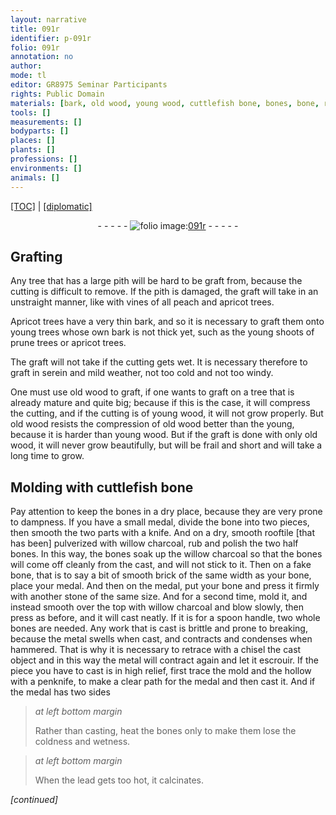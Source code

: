 ```yaml
---
layout: narrative
title: 091r
identifier: p-091r
folio: 091r
annotation: no
author:
mode: tl
editor: GR8975 Seminar Participants
rights: Public Domain
materials: [bark, old wood, young wood, cuttlefish bone, bones, bone, rooftile, willow charcoal, fake bone, brick, metal, lead]
tools: []
measurements: []
bodyparts: []
places: []
plants: []
professions: []
environments: []
animals: []
---
```


<p><a href="{{ site.baseurl }}/translation/">[TOC]</a> | <a href="{{ site.baseurl }}/texts/p-091r_tc/">[diplomatic]</a></p><div class="folio" align="center">- - - - - <a href="http://gallica.bnf.fr/ark:/12148/btv1b10500001g/f187.image" target="_blank"><img src="https://cu-mkp.github.io/2017-workshop-edition/assets/photo-icon.png" alt="folio image: " style="display:inline-block; margin-bottom:-3px;"/>091r</a> - - - - - </div>  
  

## Grafting

 
Any tree that has a large pith will be hard to <span class="del">be</span> graft from, because the cutting is difficult to remove. If the pith is damaged, the graft will take in an unstraight manner, like with vines of all peach and apricot trees.
 
Apricot trees have a very thin <span class="m">bark</span>, and so it is necessary to graft them onto young trees whose own <span class="m">bark</span> is not thick yet, such as the young shoots of prune trees or apricot trees.
 
The graft will not take if the cutting gets wet. It is necessary therefore to graft in serein and mild weather, not too cold and not too windy.
 
One must use <span class="m">old wood</span> to graft, if one wants to graft on a tree that is already mature and quite big; because if this is the case, it will compress the cutting, and if the cutting is of <span class="m">young wood</span>, it will not grow properly. But <span class="m">old wood</span> resists the compression of <span class="m">old wood</span> better <span class="del">than the young</span>, because it is harder than <span class="m">young wood</span>. But if the graft is done with only <span class="m">old wood</span>, it will never grow beautifully, but will be frail and short and will take a long time to grow.

 
  

## Molding with <span class="m">cuttlefish bone</span>

 
Pay attention to keep the <span class="m">bones</span> in a dry place, because they are very prone to dampness. If you have a small medal, divide the <span class="m">bone</span> into two pieces, then smooth the two parts with a knife. And on a dry, smooth <span class="m">rooftile</span> [that has been] pulverized with <span class="m">willow charcoal</span>, rub and polish the two half <span class="m">bones</span>. In this way, the <span class="m">bones</span> soak up the <span class="m">willow charcoal</span> so that the <span class="m">bones</span> will come off cleanly from the cast, and will not stick to it. Then on a <span class="m">fake bone</span>, that is to say a bit of smooth <span class="m">brick</span> of the same width as your <span class="m">bone</span>, place your medal. And then on the medal, put your <span class="m">bone</span> and press it firmly with another stone of the same size. And for a second time, mold it, and instead smooth over the top with <span class="m">willow charcoal</span> and blow slowly, then press as before, and it will cast neatly. If it is for a spoon handle, two whole <span class="m">bones</span> are needed. Any work that is cast is brittle and prone to breaking, because the <span class="m">metal</span> swells when cast, and contracts and condenses when hammered. That is why it is necessary to retrace with a chisel the cast object and in this way the <span class="m">metal</span> will contract again and let it escrouir. If the piece you have to cast is in high relief, first trace the mold and the hollow with a penknife, to make a clear path for the medal and then cast it. And if the medal has two sides
 
> *at left bottom margin*
> 
> 
> Rather than casting, heat the <span class="m">bones</span> only to make them lose the coldness and wetness.
 
> *at left bottom margin*
> 
> 
> When the <span class="m">lead</span> gets too hot, it calcinates.
 
*[continued]*
 
